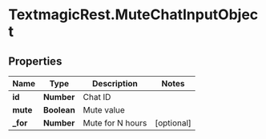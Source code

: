 # TextmagicRest.MuteChatInputObject

## Properties
Name | Type | Description | Notes
------------ | ------------- | ------------- | -------------
**id** | **Number** | Chat ID | 
**mute** | **Boolean** | Mute value | 
**_for** | **Number** | Mute for N hours | [optional] 


